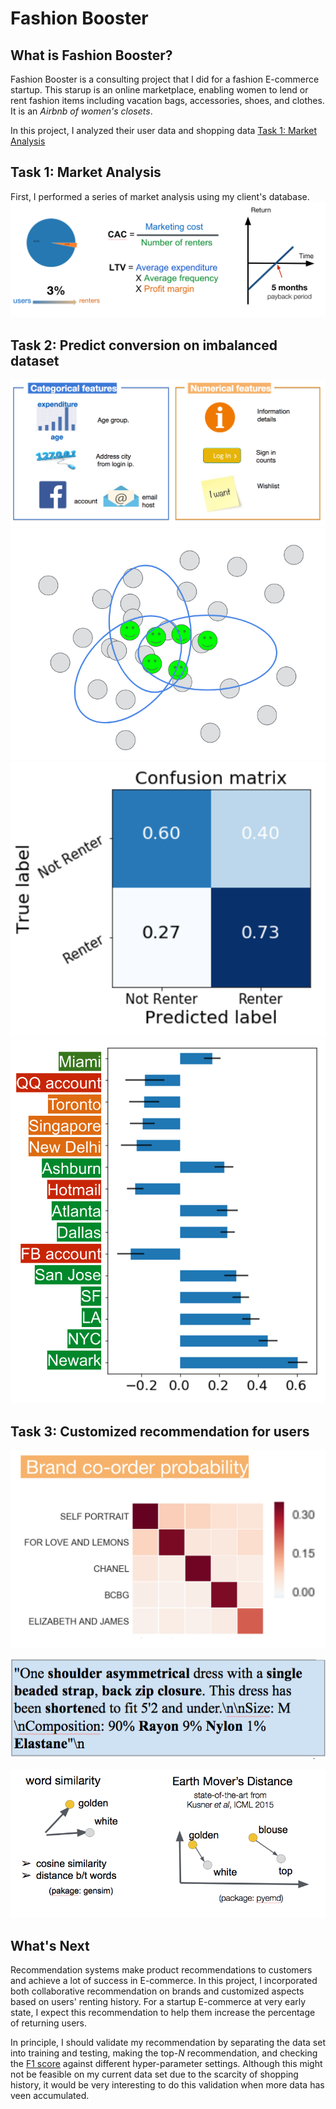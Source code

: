 # Fashion Booster

## What is Fashion Booster?
Fashion Booster is a consulting project that I did for a fashion E-commerce
startup. This starup is an online marketplace,
 enabling women to lend or rent fashion items 
 including vacation bags, accessories, shoes, and clothes.
It is an *Airbnb of women's closets*.

In this project, I analyzed their user data and shopping data 
[Task 1: Market Analysis](#t1)


## Task 1: Market Analysis
First, I performed a series of market analysis using my client's database. 
![market_analysis](img/task1/market_analysis.png)



## Task 2: Predict conversion on imbalanced dataset

![feature_engineer](img/task2/feature_engineer.png)
![imbalanced_data](img/task2/imbalanced_data.png)
![confusion_matrix](img/task2/confusion_matrix.png)
![feature_importance](img/task2/feature_importance.png)




## Task 3: Customized recommendation for users

![brand](img/task3/brand_similarity.png)

![tokenizer](img/task3/example_tokenizer.png)

![description](img/task3/word2vec_description_similarity.png)






## What's Next
Recommendation systems make product recommendations to customers and 
achieve a lot of success in E-commerce.  In this project, I incorporated
both collaborative recommendation on brands and customized aspects
based on users' renting history. For a startup E-commerce at very
 early state, I expect this recommendation to help them increase the percentage
 of returning users.
 
 
In principle, I should validate 
my recommendation by separating the data set into training and testing, 
making the top-*N* recommendation, and checking the [F1 score](http://aimotion.blogspot.com/2011/05/evaluating-recommender-systems.html)
against different hyper-parameter settings. Although this might not
be feasible on my current data set due to the scarcity of 
shopping history, it would be very interesting to do this validation
when more data has veen accumulated.
